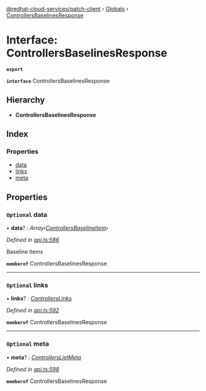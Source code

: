 [@redhat-cloud-services/patch-client](../README.md) › [Globals](../globals.md) › [ControllersBaselinesResponse](controllersbaselinesresponse.md)

# Interface: ControllersBaselinesResponse

**`export`** 

**`interface`** ControllersBaselinesResponse

## Hierarchy

* **ControllersBaselinesResponse**

## Index

### Properties

* [data](controllersbaselinesresponse.md#optional-data)
* [links](controllersbaselinesresponse.md#optional-links)
* [meta](controllersbaselinesresponse.md#optional-meta)

## Properties

### `Optional` data

• **data**? : *Array‹[ControllersBaselineItem](controllersbaselineitem.md)›*

*Defined in [api.ts:586](https://github.com/RedHatInsights/javascript-clients.gi/blob/2c41ef32/packages/patch/api.ts#L586)*

Baseline items

**`memberof`** ControllersBaselinesResponse

___

### `Optional` links

• **links**? : *[ControllersLinks](controllerslinks.md)*

*Defined in [api.ts:592](https://github.com/RedHatInsights/javascript-clients.gi/blob/2c41ef32/packages/patch/api.ts#L592)*

**`memberof`** ControllersBaselinesResponse

___

### `Optional` meta

• **meta**? : *[ControllersListMeta](controllerslistmeta.md)*

*Defined in [api.ts:598](https://github.com/RedHatInsights/javascript-clients.gi/blob/2c41ef32/packages/patch/api.ts#L598)*

**`memberof`** ControllersBaselinesResponse
